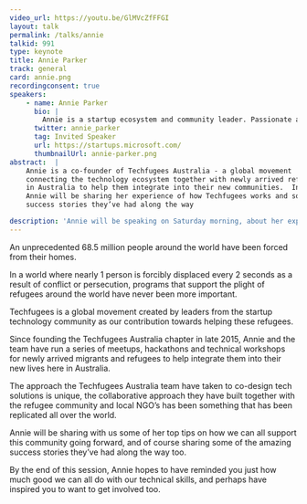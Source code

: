 ```yaml
---
video_url: https://youtu.be/GlMVcZfFFGI
layout: talk
permalink: /talks/annie
talkid: 991
type: keynote
title: Annie Parker
track: general
card: annie.png
recordingconsent: true
speakers:
    - name: Annie Parker
      bio: |
        Annie is a startup ecosystem and community leader. Passionate about diversity and inclusion, and helping wherever she can, Annie is an active angel investor and mentor and loves helping founders achieve their full potential.
      twitter: annie_parker
      tag: Invited Speaker
      url: https://startups.microsoft.com/
      thumbnailUrl: annie-parker.png
abstract:  | 
    Annie is a co-founder of Techfugees Australia - a global movement
    connecting the technology ecosystem together with newly arrived refugees here
    in Australia to help them integrate into their new communities.  In this talk,
    Annie will be sharing her experience of how Techfugees works and some of the
    success stories they’ve had along the way

description: 'Annie will be speaking on Saturday morning, about her experiences of Techfugees.'
---
```


An unprecedented 68.5 million people around the world have been forced from their homes.  

In a world where nearly 1 person is forcibly displaced every 2 seconds as a result of conflict or persecution, programs that support the plight of refugees around the world have never been more important.

Techfugees is a global movement created by leaders from the startup technology community as our contribution towards helping these refugees.

Since founding the Techfugees Australia chapter in late 2015, Annie and the team have run a series of meetups, hackathons and technical workshops for newly arrived migrants and refugees to help integrate them into their new lives here in Australia.  

The approach the Techfugees Australia team have taken to co-design tech solutions is unique, the collaborative approach they have built together with the refugee community and local NGO’s has been something that has been replicated all over the world.  

Annie will be sharing with us some of her top tips on how we can all support this community going forward, and of course sharing some of the amazing success stories they’ve had along the way too.

By the end of this session, Annie hopes to have reminded you just how much good we can all do with our technical skills, and perhaps have inspired you to want to get involved too.


